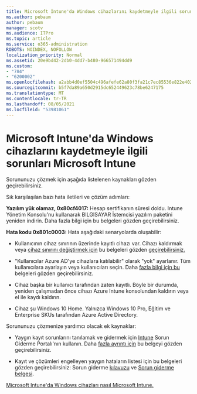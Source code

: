 ```yaml
---
title: Microsoft Intune'da Windows cihazlarını kaydetmeyle ilgili sorunları Microsoft Intune
ms.author: pebaum
author: pebaum
manager: scotv
ms.audience: ITPro
ms.topic: article
ms.service: o365-administration
ROBOTS: NOINDEX, NOFOLLOW
localization_priority: Normal
ms.assetid: 20e9bd42-2db0-4dd7-b480-966571494dd9
ms.custom:
- "784"
- "6200002"
ms.openlocfilehash: a2abb4d0ef5504c496afefe62a80f3fa21c7ec85536e822e402be33b3617b59e
ms.sourcegitcommit: b5f7da89a650d2915dc652449623c78be6247175
ms.translationtype: MT
ms.contentlocale: tr-TR
ms.lasthandoff: 08/05/2021
ms.locfileid: "53981061"
---
```

# <a name="troubleshoot-issues-with-enrolling-windows-devices-in-microsoft-intune"></a>Microsoft Intune'da Windows cihazlarını kaydetmeyle ilgili sorunları Microsoft Intune

Sorununuzu çözmek için aşağıda listelenen kaynakları gözden geçirebilirsiniz.
  
Sık karşılaşılan bazı hata iletileri ve çözüm adımları:
  
 **Yazılım yük olamaz, 0x80cf4017:** Hesap sertifikanın süresi doldu. Intune Yönetim Konsolu'nu kullanarak BILGISAYAR İstemcisi yazılım paketini yeniden indirin. Daha fazla bilgi için bu belgeleri gözden geçirebilirsiniz.
  
 **Hata kodu 0x801c0003:** Hata aşağıdaki senaryolarda oluşabilir:
  
-  Kullanıcının cihaz sınırının üzerinde kayıtlı cihazı var. Cihazı kaldırmak veya [cihaz sınırını değiştirmek için](https://docs.microsoft.com/intune/devices-wipe) bu belgeleri gözden [geçirebilirsiniz.](https://docs.microsoft.com/intune/enrollment-restrictions-set#set-device-limit-restrictions)

-  "Kullanıcılar Azure AD'ye cihazlara katılabilir" olarak "yok" ayarlanır. Tüm kullanıcılara ayarlayın veya kullanıcıları seçin. Daha [fazla bilgi için bu](https://docs.microsoft.com/azure/active-directory/device-management-azure-portal#configure-device-settings) belgeleri gözden geçirebilirsiniz.

-  Cihaz başka bir kullanıcı tarafından zaten kayıtlı. Böyle bir durumda, yeniden çalışmadan önce cihazı Azure Intune konsolundan kaldırın veya el ile kaydı kaldırın.

-  Cihaz şu Windows 10 Home. Yalnızca Windows 10 Pro, Eğitim ve Enterprise SKUs tarafından Azure Active Directory.

Sorununuzu çözmenize yardımcı olacak ek kaynaklar:
  
-  Yaygın kayıt sorunlarını tanılamak ve gidermek için [Intune](https://devicemanagement.microsoft.com/#blade/Microsoft_Intune_DeviceSettings/TroubleshootBlade) Sorun Giderme Portalı'nın kullanın. Daha [fazla ayrıntı için](https://docs.microsoft.com/intune/help-desk-operators) bu belgeyi gözden geçirebilirsiniz.

-  Kayıt ve çözümleri engelleyen yaygın hataların listesi için bu belgeleri gözden geçirebilirsiniz: Sorun giderme [kılavuzu](https://support.microsoft.com/help/4089533/troubleshooting-windows-device-enrollment-problems-in-microsoft-intune) ve [Sorun giderme belgesi](https://docs.microsoft.com/troubleshoot/mem/intune/troubleshoot-device-enrollment-in-intune).

[Microsoft Intune'da Windows cihazları nasıl Microsoft Intune.](https://docs.microsoft.com/intune/windows-enroll)

